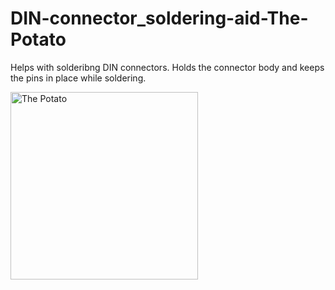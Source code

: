 # DIN-connector_soldering-aid-The-Potato
Helps with solderibng DIN connectors. Holds the connector body and keeps the pins in place while soldering.

<img src="https://github.com/svenpetersen1965/DIN-connector_soldering-aid-The-Potato/blob/main/Rev.%200/pictures/4305_-_Test_On%20_workbench.JPG" width="300" alt="The Potato">
